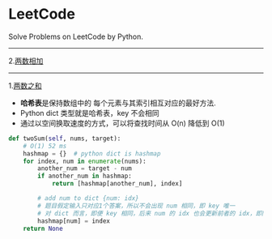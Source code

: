 # LeetCode

Solve Problems on LeetCode by Python.

---
2.[两数相加](https://leetcode-cn.com/problems/add-two-numbers/)



---

1.[两数之和](https://leetcode-cn.com/problems/two-sum/)


- **哈希表**是保持数组中的 每个元素与其索引相互对应的最好方法.
- Python dict 类型就是哈希表，key 不会相同
- 通过以空间换取速度的方式，可以将查找时间从 O(n) 降低到 O(1)

```py
def twoSum(self, nums, target):
    # O(1) 52 ms
    hashmap = {}  # python dict is hashmap
    for index, num in enumerate(nums):
        another_num = target - num
        if another_num in hashmap:
            return [hashmap[another_num], index]

        # add num to dict {num: idx}
        # 题目假定输入只对应1个答案，所以不会出现 num 相同，即 key 唯一
        # 对 dict 而言，即便 key 相同，后来 num 的 idx 也会更新前者的 idx，即同一 num 的 idx 会变大
        hashmap[num] = index
    return None
```